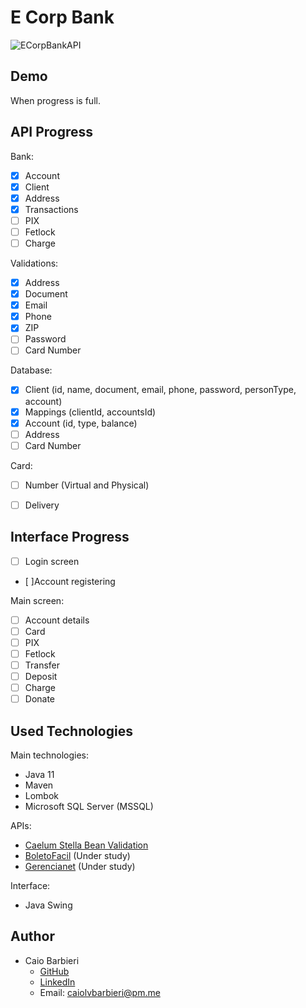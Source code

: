 # E Corp Bank
![ECorpBankAPI](https://user-images.githubusercontent.com/70986039/147843430-782115f4-f12e-4518-a60a-fd0598d80cc5.png)

## Demo
When progress is full.

## API Progress
Bank:
- [x]  Account
- [x]  Client
- [x]  Address
- [x]  Transactions
- [ ]  PIX
- [ ]  Fetlock
- [ ]  Charge

Validations:
- [x] Address
- [x] Document
- [x] Email
- [x] Phone
- [x] ZIP
- [ ] Password
- [ ] Card Number

Database:
- [x] Client (id, name, document, email, phone, password, personType, account)
- [x] Mappings (clientId, accountsId)
- [x] Account (id, type, balance)
- [ ] Address
- [ ] Card Number

Card:
- [ ]  Number (Virtual and Physical)
- [ ]  Delivery


## Interface Progress
- [ ]  Login screen
- [ ]Account registering

Main screen:
- [ ] Account details
- [ ] Card
- [ ] PIX
- [ ] Fetlock
- [ ] Transfer
- [ ] Deposit
- [ ] Charge
- [ ] Donate

## Used Technologies
Main technologies:
- Java 11
- Maven
- Lombok
- Microsoft SQL Server (MSSQL)

APIs:
- [Caelum Stella Bean Validation](http://stella.caelum.com.br/)
- [BoletoFacil](https://github.com/boletofacil/boletofacil-sdk-java) (Under study)
- [Gerencianet](https://dev.gerencianet.com.br/docs/instalacao-sdk-java) (Under study)

Interface:
- Java Swing

## Author
- Caio Barbieri
    - [GitHub](https://github.com/caiolombello)
    - [LinkedIn](https://br.linkedin.com/in/caiolvbarbieri)
    - Email: caiolvbarbieri@pm.me
